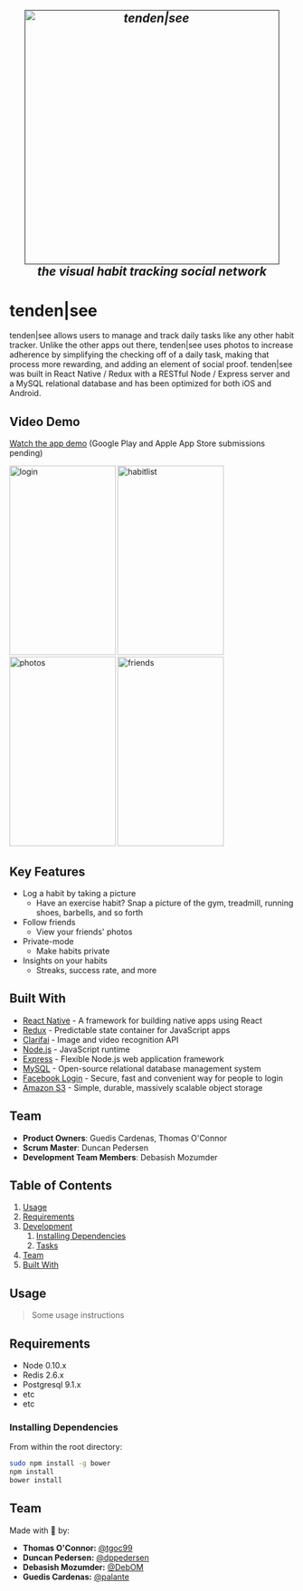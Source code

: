 <em><h2 align="center" >
  <br>
  <a href=""><img src="https://user-images.githubusercontent.com/15256420/27362772-96f1a788-55fe-11e7-8c82-7ab27d72eadf.png" alt="tenden|see" width="450"></a>
  <br>
  the visual habit tracking social network
  <br>
</h2></em>

# tenden|see

tenden|see allows users to manage and track daily tasks like any other habit tracker.  Unlike the other apps out there, tenden|see uses photos to increase adherence by simplifying the checking off of a daily task, making that process more rewarding, and adding an element of social proof.  tenden|see was built in React Native / Redux with a RESTful Node / Express server and a MySQL relational database and has been optimized for both iOS and Android.  

## Video Demo
<a href="https://s3.us-east-2.amazonaws.com/tgoc99habit/appvideo.gif" target="_blank">Watch the app demo</a>
(Google Play and Apple App Store submissions pending)

<img alt="login" src="https://user-images.githubusercontent.com/15256420/27359178-5e028296-55e8-11e7-88d8-2260c2f44169.png" width="187.5" height="335" /> <img alt="habitlist" src="https://user-images.githubusercontent.com/15256420/27359179-5e09feea-55e8-11e7-922d-3c59f2c06fdf.png" width="187.5" height="335" />
<img alt="photos" src="https://user-images.githubusercontent.com/15256420/27359171-5028a83a-55e8-11e7-8d7d-087ca8b0ce4a.png" width="187.5" height="335" />
<img alt="friends" src="https://user-images.githubusercontent.com/15256420/27359170-5021c3f8-55e8-11e7-966b-cd0e8a36e879.png" width="187.5" height="335" />

## Key Features

* Log a habit by taking a picture
  - Have an exercise habit? Snap a picture of the gym, treadmill, running shoes, barbells, and so forth
* Follow friends 
  - View your friends' photos
* Private-mode
  - Make habits private 
* Insights on your habits
  - Streaks, success rate, and more

## Built With

* [React Native](https://facebook.github.io/react-native/) - A framework for building native apps using React 
* [Redux](http://redux.js.org/) - Predictable state container for JavaScript apps
* [Clarifai](https://www.clarifai.com/) - Image and video recognition API 
* [Node.js](https://nodejs.org) - JavaScript runtime
* [Express](https://expressjs.com/) - Flexible Node.js web application framework
* [MySQL](https://www.mysql.com/) - Open-source relational database management system
* [Facebook Login](https://developers.facebook.com/docs/facebook-login) - Secure, fast and convenient way for people to login
* [Amazon S3](https://aws.amazon.com/s3/) - Simple, durable, massively scalable object storage

## Team

  - __Product Owners__: Guedis Cardenas, Thomas O'Connor
  - __Scrum Master__: Duncan Pedersen
  - __Development Team Members__: Debasish Mozumder

## Table of Contents

1. [Usage](#Usage)
1. [Requirements](#requirements)
1. [Development](#development)
    1. [Installing Dependencies](#installing-dependencies)
    1. [Tasks](#tasks)
1. [Team](#team)
1. [Built With](#built-with)

## Usage

> Some usage instructions

## Requirements

- Node 0.10.x
- Redis 2.6.x
- Postgresql 9.1.x
- etc
- etc

### Installing Dependencies

From within the root directory:

```sh
sudo npm install -g bower
npm install
bower install
```
## Team
Made with :blue_heart: by:
* **Thomas O'Connor:** [@tgoc99](https://github.com/tgoc99)
* **Duncan Pedersen:** [@dppedersen](https://github.com/dppedersen)
* **Debasish Mozumder:** [@DebOM](https://github.com/DebOM)
* **Guedis Cardenas:** [@palante](https://github.com/palante)
